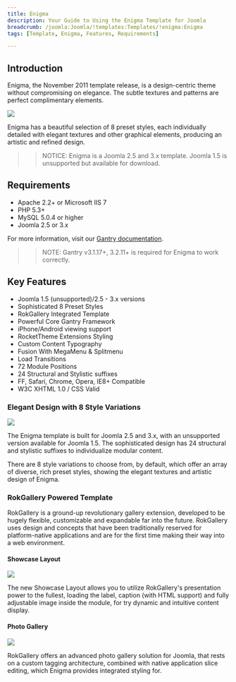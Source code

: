 ```yaml
---
title: Enigma
description: Your Guide to Using the Enigma Template for Joomla
breadcrumb: /joomla:Joomla/!templates:Templates/!enigma:Enigma
tags: [Template, Enigma, Features, Requirements]

---
```


Introduction
-----

Enigma, the November 2011 template release, is a design-centric theme without compromising on elegance. The subtle textures and patterns are perfect complimentary elements.

![][theme]

Enigma has a beautiful selection of 8 preset styles, each individually detailed with elegant textures and other graphical elements, producing an artistic and refined design.

>> NOTICE: Enigma is a Joomla 2.5 and 3.x template. Joomla 1.5 is unsupported but available for download.

Requirements
-----

* Apache 2.2+ or Microsoft IIS 7
* PHP 5.3+
* MySQL 5.0.4 or higher
* Joomla 2.5 or 3.x

For more information, visit our [Gantry documentation][gantry].

>> NOTE: Gantry v3.1.17+, 3.2.11+ is required for Enigma to work correctly.

Key Features
-----

* Joomla 1.5 (unsupported)/2.5 - 3.x versions
* Sophisticated 8 Preset Styles
* RokGallery Integrated Template
* Powerful Core Gantry Framework
* iPhone/Android viewing support
* RocketTheme Extensions Styling
* Custom Content Typography
* Fusion With MegaMenu & Splitmenu
* Load Transitions
* 72 Module Positions
* 24 Structural and Stylistic suffixes
* FF, Safari, Chrome, Opera, IE8+ Compatible
* W3C XHTML 1.0 / CSS Valid

### Elegant Design with 8 Style Variations

![][elegantdesign]

The Enigma template is built for Joomla 2.5 and 3.x, with an unsupported version available for Joomla 1.5. The sophisticated design has 24 structural and stylistic suffixes to individualize modular content.

There are 8 style variations to choose from, by default, which offer an array of diverse, rich preset styles, showing the elegant textures and artistic design of Enigma.

### RokGallery Powered Template

RokGallery is a ground-up revolutionary gallery extension, developed to be hugely flexible, customizable and expandable far into the future. RokGallery uses design and concepts that have been traditionally reserved for platform-native applications and are for the first time making their way into a web environment.

#### Showcase Layout

![][showcase]

The new Showcase Layout allows you to utilize RokGallery's presentation power to the fullest, loading the label, caption (with HTML support) and fully adjustable image inside the module, for try dynamic and intuitive content display.

#### Photo Gallery

![][gallery]

RokGallery offers an advanced photo gallery solution for Joomla, that rests on a custom tagging architecture, combined with native application slice editing, which Enigma provides integrated styling for.

[gantry]: http://www.gantry-framework.org/
[theme]: assets/enigma.jpeg
[gallery]: assets/gallery.jpg
[showcase]: assets/showcase.jpg
[elegantdesign]: assets/elegantdesign.jpg